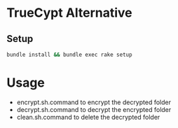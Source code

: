 # TrueCypt Alternative  

## Setup  

```bash
bundle install && bundle exec rake setup
```

# Usage  

- encrypt.sh.command to encrypt the decrypted folder
- decrypt.sh.command to decrypt the encrypted folder
- clean.sh.command to delete the decrypted folder
